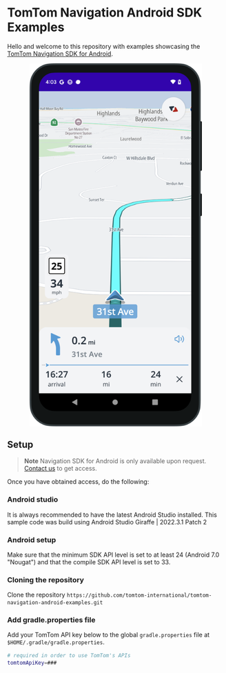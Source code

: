 # TomTom Navigation Android SDK Examples

Hello and welcome to this repository with examples showcasing the [TomTom Navigation SDK for Android](https://developer.tomtom.com/android/navigation/documentation/overview/introduction).

<div align="center">
  <img align="center" src="assets/nav-sdk-phone.png" width="400"/>
</div>

## Setup

> **Note**  Navigation SDK for Android is only available upon request. [Contact us](https://developer.tomtom.com/tomtom-sdk-for-android/request-access "Contact us") to get access.

Once you have obtained access, do the following:

### Android studio
It is always recommended to have the latest Android Studio installed. This sample code was build using Android Studio Giraffe | 2022.3.1 Patch 2

### Android setup
Make sure that the minimum SDK API level is set to at least 24 (Android 7.0 "Nougat") and that the compile SDK API level is set to 33.

### Cloning the repository
Clone the repository `https://github.com/tomtom-international/tomtom-navigation-android-examples.git`

### Add gradle.properties file
Add your TomTom API key below to the global `gradle.properties` file at `$HOME/.gradle/gradle.properties`.

```bash
# required in order to use TomTom's APIs
tomtomApiKey=###
```
